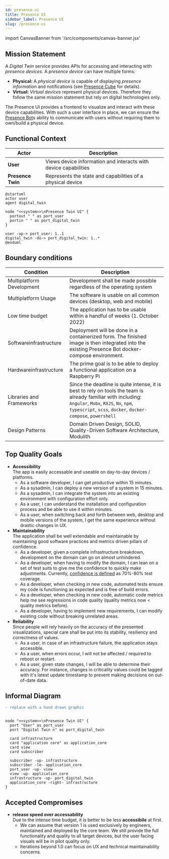 ```yaml
---
id: presence-ui
title: Presence UI
sidebar_label: Presence UI
slug: /presence-ui
---
```

import CanvasBanner from '/src/components/canvas-banner.jsx'


<CanvasBanner marginTop="10px">

## Mission Statement
</CanvasBanner>

A _Digital Twin_ service provides APIs for accessing and interacting with _presence devices_. A _presence device_ can have multiple forms:

- **Physical:** A _physical device_ is capable of displaying _presence information_ and notifications (see [Presence Cube] for details).
- **Virtual:** _Virtual devices_ represent physical devices. Therefore they follow the same mission statement but rely on digital technologies only.

The Presence UI provides a frontend to visualize and interact with these device capabilities. With such a user interface in place, we can ensure the [Presence Bot]s ability to communicate with users without requiring them to own/build a physical device.

[presence twin]: /docs/presence-twin
[presence bot]: /docs/presence-bot
[presence cube]: /docs/presence-cube

<CanvasBanner>

## Functional Context
</CanvasBanner>

| Actor             | Description                                                     |
| ----------------- | --------------------------------------------------------------- |
| **User**          | Views device information and interacts with device capabilities |
| **Presence Twin** | Represents the state and capabilities of a physical device      |

```plantuml
@startuml
actor user
agent digital_twin

node "<<system>>\nPresence Twin UI" {
  portout " " as port_user
  portin " " as port_digital_twin
}

user -up-> port_user: 1..1
digital_twin -do-> port_digital_twin: 1..*
@enduml
```

<CanvasBanner>

## Boundary conditions
</CanvasBanner>

| Condition                 | Description                                                                                                                                                                                                          |
| ------------------------- | -------------------------------------------------------------------------------------------------------------------------------------------------------------------------------------------------------------------- |
| Multiplatform Development | Development shall be made possible regardless of the operating system                                                                                                                                                |
| Multiplatform Usage       | The software is usable on all common devices (desktop, web and mobile)                                                                                                                                               |
| Low time budget           | The application has to be usable within a handful of weeks (1. October 2022)                                                                                                                                         |
| Softwareinfrastructure    | Deployment will be done in a containerized form. The finished image is then integrated into the existing Presence Bot docker-compose environment.                                                                    |
| Hardwareinfrastructure    | The prime goal is to be able to deploy a functional application on a Raspberry Pi                                                                                                                                    |
| Libraries and Frameworks  | Since the deadline is quite intense, it is best to rely on tools the team is already familiar with including: `Angular`, `Mobx`, `RXJS`, `Nx`, `npm`, `typescript`, `scss`, `docker`, `docker-compose`, `powershell` |
| Design Patterns           | Domain Driven Design, SOLID, Quality-Driven Software Architecture, Modulith                                                                                                                                          |

<CanvasBanner>

## Top Quality Goals
</CanvasBanner>

- **Accessibility**\
  The app is easily accessable and useable on day-to-day devices / platforms.
  - As a software developer, I can get productive within 15 minutes.
  - As a sysadmin, I can deploy a new version of a system in 15 minutes.
  - As a sysadmin, I can integrate the system into an existing environment with configuration effort only.
  - As a user, I can understand the installation and configuration process and be able to use it within minutes.
  - As a user, when switching back and forth between web, desktop and mobile versions of the system, I get the same experience without drastic changes in UX.
- **Maintainability**\
  The application shall be well extendable and maintainable by maintaining good software practices and metrics driven pillars of confidence.
  - As a developer, given a complete infrastructure breakdown, development on the domain can go on almost unhindered.
  - As a developer, when having to modify the domain, I can lean on a set of test suits to give me the confidence to quickly make adjustments. Currently, [confidence is defined](https://stackoverflow.com/a/90021/1177024) as 70%-80% test coverage.
  - As a developer, when checking in new code, automated tests ensure my code is functioning as expected and is free of build errors.
  - As a developer, when checking in new code, automatic code metrics help me see regressions in code quality (quality metrics now < quality metrics before).
  - As a developer, having to implement new requirements, I can modify existing code without breaking unrelated areas.
- **Reliability**\
  Since people will rely heavily on the accuracy of the presented visualizations, special care shall be put into its stability, resiliency and correctness of values.
  - As a user, in case of an infrastructure failure, the application stays accessible.
  - As a user, when errors occur, I will not be affected / required to reboot or restart.
  - As a user, given state changes, I will be able to determine their accuracy. For instance, changes in criticality values could be tagged with it's latest update timestamp to prevent making decisions on out-of-date data.


<CanvasBanner>

## Informal Diagram
</CanvasBanner>

```diff
- replace with a hand drawn graphic
```

```plantuml

node "<<system>>\nPresence Twin UI" {
  port "User" as port_user
  port "Digital Twin n" as port_digital_twin

  card infrastructure
  card "application core" as application_core
  card view
  card subscriber

  subscriber -up- infrastructure
  subscriber -le- application_core
  port_user -up- view
  view -up- application_core
  infrastructure -up- port_digital_twin
  application_core -right- infrastructure
}
```

<CanvasBanner>

## Accepted Compromises
</CanvasBanner> 

- **release speed over accessability**\
  Due to the intense time budget, it is better to be less **accessibile** at first.
  - We can assume that version 1 is used exclusively by engineers, maintained and deployed by the core team. We still provide the full functionality and quality to all target devices, but the user facing visuals will be in pilot quality only.
  - Iterations beyond 1.0 can focus on UX and technical maintainability concerns.
